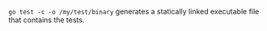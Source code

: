 `go test -c -o /my/test/binary` generates a statically linked executable file that contains the tests.
